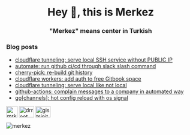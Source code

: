 <h1 align="center">Hey 👋, this is Merkez</h1>
<h3 align="center">"Merkez" means center in Turkish</h3>


### Blog posts
<!-- BLOG-POST-LIST:START -->
- [cloudflare tunneling: serve local SSH service without PUBLIC IP](https://mrturkmen.com/posts/tunnelling-to-local-ssh-service/)
- [automate: run github ci/cd through slack slash command](https://mrturkmen.com/posts/automate-ci-cd-with-slack-command/)
- [cherry-pick: re-build git history](https://mrturkmen.com/posts/cherry-pick/)
- [cloudflare workers: add auth to free Gitbook space](https://mrturkmen.com/posts/cloudflare-workers/)
- [cloudflare tunneling: serve local like not local](https://mrturkmen.com/posts/cloudflare-tunneling/)
- [github-actions: complain messages to a company in automated way](https://mrturkmen.com/posts/automation-for-complain/)
- [go[channels]: hot config reload with os signal](https://mrturkmen.com/posts/hot-reload-with-os-signals/)
<!-- BLOG-POST-LIST:END -->

<p align="left">
<a href="https://join.slack.com/t/mrkzi/shared_invite/zt-1nf7rfm6p-~VXAEb2wSgmSSa06vhupSA"><img align="center" src="https://user-images.githubusercontent.com/13614433/212467169-f0272001-3072-4124-8f45-df6b5e9f21b4.png" alt="mrkzi" height="30" width="30"/></a>
<a href="https://twitter.com/drroot_" target="blank"><img align="center" src="https://raw.githubusercontent.com/rahuldkjain/github-profile-readme-generator/master/src/images/icons/Social/twitter.svg" alt="drroot_" height="30" width="40" /></a>
<a href="https://instagram.com/gistsinit" target="blank"><img align="center" src="https://raw.githubusercontent.com/rahuldkjain/github-profile-readme-generator/master/src/images/icons/Social/instagram.svg" alt="gistsinit" height="30" width="40" /></a>
</p>


<p align="left"> <img src="https://komarev.com/ghpvc/?username=merkez&label=visitors&color=0e75b6&style=flat" alt="merkez" /> </p>
